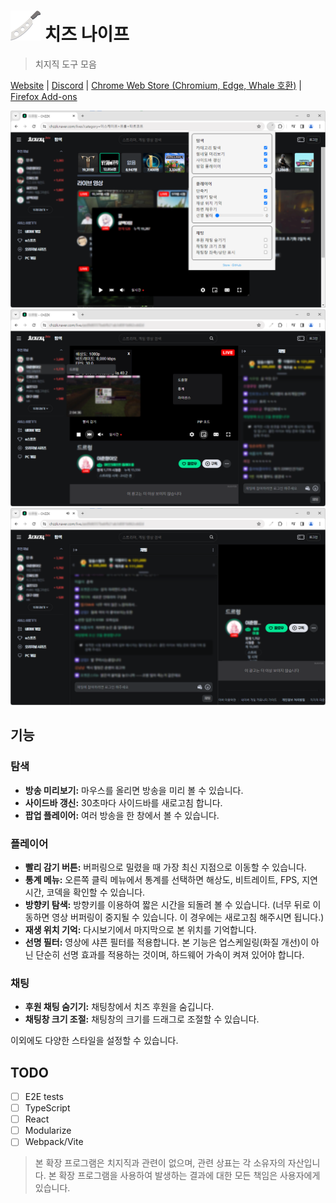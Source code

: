# ![로고](./icon48.png) 치즈 나이프

> 치지직 도구 모음

[Website](https://www.chz.app/) | [Discord](https://discord.gg/9kq3UNKAkz) | [Chrome Web Store (Chromium, Edge, Whale 호환)](https://chromewebstore.google.com/detail/nfkfgkkhgglkgnlppncolmpekidapkjh) | [Firefox Add-ons](https://addons.mozilla.org/addon/cheese-knife/)

![스크린샷 1](./images/1.png)
![스크린샷 2](./images/2.png)
![스크린샷 3](./images/3.png)

## 기능

### 탐색

- **방송 미리보기:** 마우스를 올리면 방송을 미리 볼 수 있습니다.
- **사이드바 갱신:** 30초마다 사이드바를 새로고침 합니다.
- **팝업 플레이어:** 여러 방송을 한 창에서 볼 수 있습니다.

### 플레이어

- **빨리 감기 버튼:** 버퍼링으로 밀렸을 때 가장 최신 지점으로 이동할 수 있습니다.
- **통계 메뉴:** 오른쪽 클릭 메뉴에서 통계를 선택하면 해상도, 비트레이트, FPS, 지연시간, 코덱을 확인할 수 있습니다.
- **방향키 탐색:** 방향키를 이용하여 짧은 시간을 되돌려 볼 수 있습니다. (너무 뒤로 이동하면 영상 버퍼링이 중지될 수 있습니다. 이 경우에는 새로고침 해주시면 됩니다.)
- **재생 위치 기억:** 다시보기에서 마지막으로 본 위치를 기억합니다.
- **선명 필터:** 영상에 샤픈 필터를 적용합니다. 본 기능은 업스케일링(화질 개선)이 아닌 단순히 선명 효과를 적용하는 것이며, 하드웨어 가속이 켜져 있어야 합니다.

### 채팅

- **후원 채팅 숨기기:** 채팅창에서 치즈 후원을 숨깁니다.
- **채팅창 크기 조절:** 채팅창의 크기를 드래그로 조절할 수 있습니다.

이외에도 다양한 스타일을 설정할 수 있습니다.

## TODO

- [ ] E2E tests
- [ ] TypeScript
- [ ] React
- [ ] Modularize
- [ ] Webpack/Vite

> 본 확장 프로그램은 치지직과 관련이 없으며, 관련 상표는 각 소유자의 자산입니다. 본 확장 프로그램을 사용하여 발생하는 결과에 대한 모든 책임은 사용자에게 있습니다.
